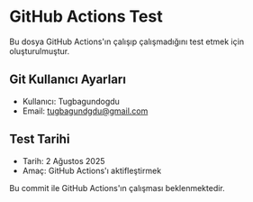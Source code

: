 # GitHub Actions Test

Bu dosya GitHub Actions'ın çalışıp çalışmadığını test etmek için oluşturulmuştur.

## Git Kullanıcı Ayarları
- Kullanıcı: Tugbagundogdu
- Email: tugbagundgdu@gmail.com

## Test Tarihi
- Tarih: 2 Ağustos 2025
- Amaç: GitHub Actions'ı aktifleştirmek

Bu commit ile GitHub Actions'ın çalışması beklenmektedir. 
